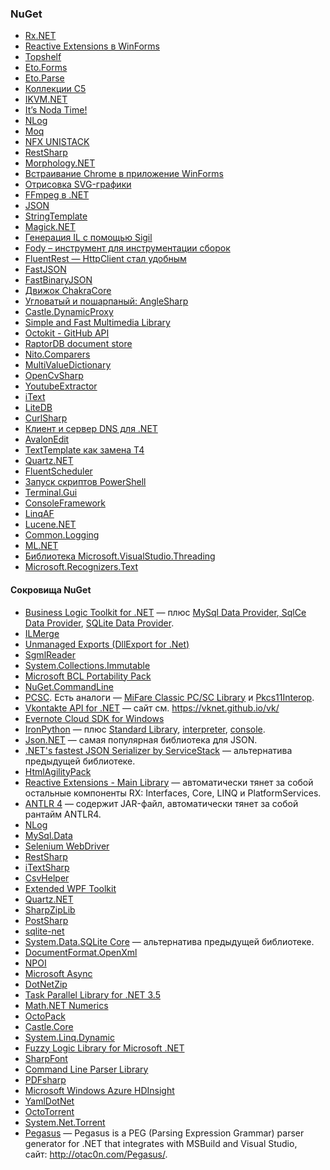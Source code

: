 ﻿### NuGet

* [Rx.NET](RxNET.md)
* [Reactive Extensions в WinForms](RxWinForms.md)
* [Topshelf](Topshelf.md)
* [Eto.Forms](EtoForms.md)
* [Eto.Parse](EtoParse.md)
* [Коллекции C5](C5.md)
* [IKVM.NET](IKVM.md)
* [It’s Noda Time!](Noda.md)
* [NLog](NLog.md)
* [Moq](Moq.md)
* [NFX UNISTACK](NFX.md)
* [RestSharp](RestSharp.md)
* [Morphology.NET](MorphologyNET.md)
* [Встраивание Chrome в приложение WinForms](Cef.md)
* [Отрисовка SVG-графики](Svg.md)
* [FFmpeg в .NET](FFmpeg.md)
* [JSON](JSON.md)
* [StringTemplate](StringTemplate.md)
* [Magick.NET](MagickNET.md)
* [Генерация IL с помощью Sigil](Sigil.md)
* [Fody – инструмент для инструментации сборок](Fody.md)
* [FluentRest — HttpClient стал удобным](FluentRest.md)
* [FastJSON](FastJSON.md)
* [FastBinaryJSON](FastBinaryJSON.md)
* [Движок ChakraCore](ChakraCore.md)
* [Угловатый и пошарпаный: AngleSharp](AngleSharp.md)
* [Castle.DynamicProxy](CastleDynamicProxy.md)
* [Simple and Fast Multimedia Library](SFML.md)
* [Octokit - GitHub API](Octokit.md)
* [RaptorDB document store](RaptorDB.md)
* [Nito.Comparers](NitoComparers.md)
* [MultiValueDictionary](MultiValueDictionary.md)
* [OpenCvSharp](OpenCvSharp.md)
* [YoutubeExtractor](YoutubeExtractor.md)
* [iText](iText.md)
* [LiteDB](LiteDB.md)
* [CurlSharp](CurlSharp.md)
* [Клиент и сервер DNS для .NET](DNS.md)
* [AvalonEdit](AvalonEdit.md)
* [TextTemplate как замена T4](TextTemplate.md)
* [Quartz.NET](QuartzNET.md)
* [FluentScheduler](FluentScheduler.md)
* [Запуск скриптов PowerShell](PowerShell.md)
* [Terminal.Gui](TerminalGui.md)
* [ConsoleFramework](ConsoleFramework.md)
* [LinqAF](LinqAF.md)
* [Lucene.NET](LuceneNET.md)
* [Common.Logging](CommonLogging.md)
* [ML.NET](MLNET.md)
* [Библиотека Microsoft.VisualStudio.Threading](MicrosoftVisualStudioThreading.md)
* [Microsoft.Recognizers.Text](MicrosoftRecognizersText.md)

#### Сокровища NuGet

<ul>
	<li><a href="https://www.nuget.org/packages/BLToolkit/" target="_blank">Business Logic Toolkit for .NET</a> — плюс <a href="https://www.nuget.org/packages/BLToolkit.MySql/" target="_blank">MySql Data Provider</a>,<a href="https://www.nuget.org/packages/BLToolkit.SqlCe/" target="_blank"> SqlCe Data Provider</a>, <a href="https://www.nuget.org/packages/BLToolkit.SQLite/" target="_blank">SQLite Data Provider</a>.</li>
	<li><a href="https://www.nuget.org/packages/ilmerge/" target="_blank">ILMerge</a></li>
	<li><a href="https://www.nuget.org/packages/UnmanagedExports/" target="_blank">Unmanaged Exports (DllExport for .Net)</a></li>
	<li><a href="https://www.nuget.org/packages/SgmlReader/" target="_blank">SgmlReader</a></li>
	<li><a href="https://www.nuget.org/packages/System.Collections.Immutable/" target="_blank">System.Collections.Immutable</a></li>
	<li><a href="https://www.nuget.org/packages/Microsoft.Bcl/" target="_blank">Microsoft BCL Portability Pack</a></li>
	<li><a href="https://www.nuget.org/packages/NuGet.CommandLine/" target="_blank">NuGet.CommandLine</a></li>
	<li><a href="https://www.nuget.org/packages/PCSC/" target="_blank">PCSC</a>. Есть аналоги — <a href="https://www.nuget.org/packages/MiFare/" target="_blank">MiFare Classic PC/SC Library</a> и <a href="https://www.nuget.org/packages/Pkcs11Interop/" target="_blank">Pkcs11Interop</a>.</li>
	<li><a href="https://www.nuget.org/packages/VkNet/" target="_blank">Vkontakte API for .NET</a> — сайт см. <a href="https://vknet.github.io/vk/" target="_blank">https://vknet.github.io/vk/</a></li>
	<li><a href="https://www.nuget.org/packages/evernote-cloud-sdk-windows/" target="_blank">Evernote Cloud SDK for Windows</a></li>
	<li><a href="https://www.nuget.org/packages/IronPython/" target="_blank">IronPython</a> — плюс <a href="https://www.nuget.org/packages/IronPython.StdLib/" target="_blank">Standard Library</a>, <a href="https://www.nuget.org/packages/IronPython.Interpreter/" target="_blank">interpreter</a>, <a href="https://www.nuget.org/packages/IronPythonConsole/" target="_blank">console</a>.</li>
	<li><a href="https://www.nuget.org/packages/Newtonsoft.Json/8.0.1-beta1" target="_blank">Json.NET</a> — самая популярная библиотека для JSON.</li>
	<li><a href="https://www.nuget.org/packages/ServiceStack.Text/" target="_blank">.NET's fastest JSON Serializer by ServiceStack</a> — альтернатива предыдущей библиотеке.</li>
	<li><a href="https://www.nuget.org/packages/HtmlAgilityPack/" target="_blank">HtmlAgilityPack</a></li>
	<li><a href="https://www.nuget.org/packages/Rx-Main/" target="_blank">Reactive Extensions - Main Library</a> — автоматически тянет за собой остальные компоненты RX: Interfaces, Core, LINQ и PlatformServices.</li>
	<li><a href="https://www.nuget.org/packages/Antlr4/" target="_blank">ANTLR 4</a> — содержит JAR-файл, автоматически тянет за собой рантайм ANTLR4.</li>
	<li><a href="https://www.nuget.org/packages/NLog/" target="_blank">NLog</a></li>
	<li><a href="https://www.nuget.org/packages/MySql.Data/" target="_blank">MySql.Data</a></li>
	<li><a href="https://www.nuget.org/packages/Selenium.WebDriver/" target="_blank">Selenium WebDriver</a></li>
	<li><a href="https://www.nuget.org/packages/RestSharp/" target="_blank">RestSharp</a></li>
	<li><a href="https://www.nuget.org/packages/iTextSharp/" target="_blank">iTextSharp</a></li>
	<li><a href="https://www.nuget.org/packages/CsvHelper/" target="_blank">CsvHelper</a></li>
	<li><a href="https://www.nuget.org/packages/Extended.Wpf.Toolkit/" target="_blank">Extended WPF Toolkit</a></li>
	<li><a href="https://www.nuget.org/packages/Quartz/" target="_blank">Quartz.NET</a></li>
	<li><a href="https://www.nuget.org/packages/SharpZipLib/" target="_blank">SharpZipLib</a></li>
	<li><a href="https://www.nuget.org/packages/PostSharp/" target="_blank">PostSharp</a></li>
	<li><a href="https://www.nuget.org/packages/sqlite-net/" target="_blank">sqlite-net</a></li>
	<li><a href="https://www.nuget.org/packages/System.Data.SQLite.Core/">System.Data.SQLite Core</a> — альтернатива предыдущей библиотеке.</li>
	<li><a href="https://www.nuget.org/packages/DocumentFormat.OpenXml/" target="_blank">DocumentFormat.OpenXml</a></li>
	<li><a href="https://www.nuget.org/packages/NPOI/" target="_blank">NPOI</a></li>
	<li><a href="https://www.nuget.org/packages/Microsoft.Bcl.Async/" target="_blank">Microsoft Async</a></li>
	<li><a href="https://www.nuget.org/packages/DotNetZip/" target="_blank">DotNetZip</a></li>
	<li><a href="https://www.nuget.org/packages/TaskParallelLibrary/" target="_blank">Task Parallel Library for .NET 3.5</a></li>
	<li><a href="https://www.nuget.org/packages/MathNet.Numerics/" target="_blank">Math.NET Numerics</a></li>
	<li><a href="https://www.nuget.org/packages/OctoPack/" target="_blank">OctoPack</a></li>
	<li><a href="https://www.nuget.org/packages/Castle.Core/" target="_blank">Castle.Core</a></li>
	<li><a href="https://www.nuget.org/packages/System.Linq.Dynamic/" target="_blank">System.Linq.Dynamic</a></li>
	<li><a href="https://www.nuget.org/packages/FuzzyLogicLibrary/" target="_blank">Fuzzy Logic Library for Microsoft .NET</a></li>
	<li><a href="https://www.nuget.org/packages/SharpFont/">SharpFont</a></li>
	<li><a href="https://www.nuget.org/packages/CommandLineParser/" target="_blank">Command Line Parser Library</a></li>
	<li><a href="https://www.nuget.org/packages/PdfSharp/" target="_blank">PDFsharp</a></li>
	<li><a href="https://www.nuget.org/packages/Microsoft.Hadoop.Avro/" target="_blank">Microsoft Windows Azure HDInsight</a></li>
	<li><a href="https://www.nuget.org/packages/YamlDotNet/" target="_blank">YamlDotNet</a></li>
	<li><a href="https://www.nuget.org/packages/OctoTorrent" target="_blank">OctoTorrent</a></li>
	<li><a href="https://www.nuget.org/packages/System.Net.Torrent/" target="_blank">System.Net.Torrent</a></li>
	<li><a href="https://www.nuget.org/packages/Pegasus/" target="_blank">Pegasus</a> — Pegasus is a PEG (Parsing Expression Grammar) parser generator for .NET that integrates with MSBuild and Visual Studio, сайт: <a href="http://otac0n.com/Pegasus/" target="_blank">http://otac0n.com/Pegasus/</a>.</li>
</ul>